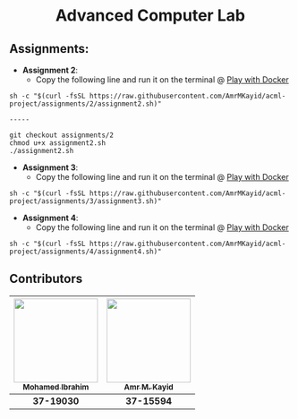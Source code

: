 <h1 align=center> Advanced Computer Lab </h1>

## Assignments:

- **Assignment 2**: 
	- Copy the following line and run it on the terminal @ [Play with Docker](https://labs.play-with-docker.com/)

```
sh -c "$(curl -fsSL https://raw.githubusercontent.com/AmrMKayid/acml-project/assignments/2/assignment2.sh)"

-----

git checkout assignments/2
chmod u+x assignment2.sh
./assignment2.sh
```

- **Assignment 3**: 
	- Copy the following line and run it on the terminal @ [Play with Docker](https://labs.play-with-docker.com/)

```
sh -c "$(curl -fsSL https://raw.githubusercontent.com/AmrMKayid/acml-project/assignments/3/assignment3.sh)"
```


- **Assignment 4**: 
	- Copy the following line and run it on the terminal @ [Play with Docker](https://labs.play-with-docker.com/)

```
sh -c "$(curl -fsSL https://raw.githubusercontent.com/AmrMKayid/acml-project/assignments/4/assignment4.sh)"
```


## Contributors

| [<img src="https://avatars2.githubusercontent.com/u/25974060" width="150px;" height="150px;"/><br /><sub><b>Mohamed Ibrahim</b></sub>](https://github.com/m3eeza) | [<img src="https://avatars0.githubusercontent.com/u/18689888" width="150px;" height="150px;"/><br /><sub><b>Amr M. Kayid</b></sub>](https://github.com/AmrMKayid)|
| :---: | :---: | 
| **37-19030** | **37-15594** |
